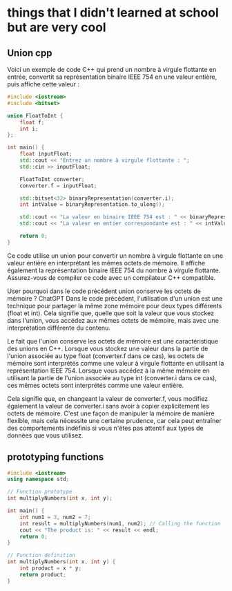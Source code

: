 # things that I didn't learned at school but are very cool

## Union cpp

Voici un exemple de code C++ qui prend un nombre à virgule flottante en entrée, convertit sa représentation binaire IEEE 754 en une valeur entière, puis affiche cette valeur :

```cpp
#include <iostream>
#include <bitset>

union FloatToInt {
    float f;
    int i;
};

int main() {
    float inputFloat;
    std::cout << "Entrez un nombre à virgule flottante : ";
    std::cin >> inputFloat;

    FloatToInt converter;
    converter.f = inputFloat;

    std::bitset<32> binaryRepresentation(converter.i);
    int intValue = binaryRepresentation.to_ulong();

    std::cout << "La valeur en binaire IEEE 754 est : " << binaryRepresentation << std::endl;
    std::cout << "La valeur en entier correspondante est : " << intValue << std::endl;

    return 0;
}
```
Ce code utilise un union pour convertir un nombre à virgule flottante en une valeur entière en interprétant les mêmes octets de mémoire. Il affiche également la représentation binaire IEEE 754 du nombre à virgule flottante. Assurez-vous de compiler ce code avec un compilateur C++ compatible.


User
pourquoi dans le code précédent union conserve les octets de mémoire ?
ChatGPT
Dans le code précédent, l'utilisation d'un union est une technique pour partager la même zone mémoire pour deux types différents (float et int). Cela signifie que, quelle que soit la valeur que vous stockez dans l'union, vous accédez aux mêmes octets de mémoire, mais avec une interprétation différente du contenu.

Le fait que l'union conserve les octets de mémoire est une caractéristique des unions en C++. Lorsque vous stockez une valeur dans la partie de l'union associée au type float (converter.f dans ce cas), les octets de mémoire sont interprétés comme une valeur à virgule flottante en utilisant la représentation IEEE 754. Lorsque vous accédez à la même mémoire en utilisant la partie de l'union associée au type int (converter.i dans ce cas), ces mêmes octets sont interprétés comme une valeur entière.

Cela signifie que, en changeant la valeur de converter.f, vous modifiez également la valeur de converter.i sans avoir à copier explicitement les octets de mémoire. C'est une façon de manipuler la mémoire de manière flexible, mais cela nécessite une certaine prudence, car cela peut entraîner des comportements indéfinis si vous n'êtes pas attentif aux types de données que vous utilisez.


## prototyping functions

```cpp
#include <iostream>
using namespace std;

// Function prototype
int multiplyNumbers(int x, int y);

int main() {
    int num1 = 3, num2 = 7;
    int result = multiplyNumbers(num1, num2); // Calling the function
    cout << "The product is: " << result << endl;
    return 0;
}

// Function definition
int multiplyNumbers(int x, int y) {
    int product = x * y;
    return product;
}
```
